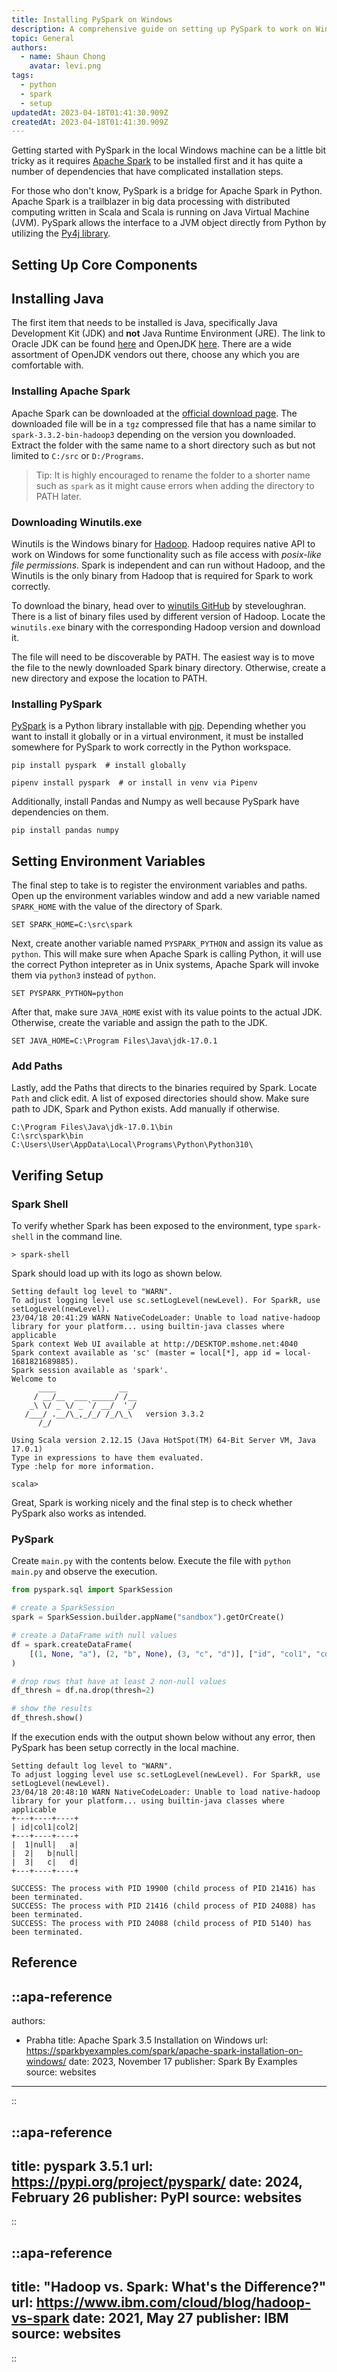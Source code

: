 ```yaml
---
title: Installing PySpark on Windows
description: A comprehensive guide on setting up PySpark to work on Windows machine locally
topic: General
authors:
  - name: Shaun Chong
    avatar: levi.png
tags:
  - python
  - spark
  - setup
updatedAt: 2023-04-18T01:41:30.909Z
createdAt: 2023-04-18T01:41:30.909Z
---
```


Getting started with PySpark in the local Windows machine can be a little bit tricky as it requires [Apache Spark](https://spark.apache.org/) to be installed first and it has quite a number of dependencies that have complicated installation steps.

For those who don't know, PySpark is a bridge for Apache Spark in Python. Apache Spark is a trailblazer in big data processing with distributed computing written in Scala and Scala is running on Java Virtual Machine (JVM). PySpark allows the interface to a JVM object directly from Python by utilizing the [Py4j library](https://www.py4j.org/).

## Setting Up Core Components

## Installing Java

The first item that needs to be installed is Java, specifically Java Development Kit (JDK) and **not** Java Runtime Environment (JRE). The link to Oracle JDK can be found [here](https://www.oracle.com/java/technologies/downloads/#java8-windows) and OpenJDK [here](https://jdk.java.net/20/). There are a wide assortment of OpenJDK vendors out there, choose any which you are comfortable with.

### Installing Apache Spark

Apache Spark can be downloaded at the [official download page](https://spark.apache.org/downloads.html). The downloaded file will be in a `tgz` compressed file that has a name similar to `spark-3.3.2-bin-hadoop3` depending on the version you downloaded. Extract the folder with the same name to a short directory such as but not limited to `C:/src` or `D:/Programs`.

> Tip: It is highly encouraged to rename the folder to a shorter name such as `spark` as it might cause errors when adding the directory to PATH later.

### Downloading Winutils.exe

Winutils is the Windows binary for [Hadoop](https://hadoop.apache.org/). Hadoop requires native API to work on Windows for some functionality such as file access with _posix-like file permissions_. Spark is independent and can run without Hadoop, and the Winutils is the only binary from Hadoop that is required for Spark to work correctly.

To download the binary, head over to [winutils GitHub](https://github.com/steveloughran/winutils) by steveloughran. There is a list of binary files used by different version of Hadoop. Locate the `winutils.exe` binary with the corresponding Hadoop version and download it.

The file will need to be discoverable by PATH. The easiest way is to move the file to the newly downloaded Spark binary directory. Otherwise, create a new directory and expose the location to PATH.

### Installing PySpark

[PySpark](https://pypi.org/project/pyspark/) is a Python library installable with [pip](https://pip.pypa.io/en/stable/). Depending whether you want to install it globally or in a virtual environment, it must be installed somewhere for PySpark to work correctly in the Python workspace.

```
pip install pyspark  # install globally

pipenv install pyspark  # or install in venv via Pipenv
```

Additionally, install Pandas and Numpy as well because PySpark have dependencies on them.

```
pip install pandas numpy
```

## Setting Environment Variables

The final step to take is to register the environment variables and paths. Open up the environment variables window and add a new variable named `SPARK_HOME` with the value of the directory of Spark.

```
SET SPARK_HOME=C:\src\spark
```

Next, create another variable named `PYSPARK_PYTHON` and assign its value as `python`. This will make sure when Apache Spark is calling Python, it will use the correct Python intepreter as in Unix systems, Apache Spark will invoke them via `python3` instead of `python`.

```
SET PYSPARK_PYTHON=python
```

After that, make sure `JAVA_HOME` exist with its value points to the actual JDK. Otherwise, create the variable and assign the path to the JDK.

```
SET JAVA_HOME=C:\Program Files\Java\jdk-17.0.1
```

### Add Paths

Lastly, add the Paths that directs to the binaries required by Spark. Locate `Path` and click edit. A list of exposed directories should show. Make sure path to JDK, Spark and Python exists. Add manually if otherwise.

```
C:\Program Files\Java\jdk-17.0.1\bin
C:\src\spark\bin
C:\Users\User\AppData\Local\Programs\Python\Python310\
```

## Verifing Setup

### Spark Shell

To verify whether Spark has been exposed to the environment, type `spark-shell` in the command line.

```
> spark-shell
```

Spark should load up with its logo as shown below.

```
Setting default log level to "WARN".
To adjust logging level use sc.setLogLevel(newLevel). For SparkR, use setLogLevel(newLevel).
23/04/18 20:41:29 WARN NativeCodeLoader: Unable to load native-hadoop library for your platform... using builtin-java classes where applicable
Spark context Web UI available at http://DESKTOP.mshome.net:4040
Spark context available as 'sc' (master = local[*], app id = local-1681821689885).
Spark session available as 'spark'.
Welcome to
      ____              __
     / __/__  ___ _____/ /__
    _\ \/ _ \/ _ `/ __/  '_/
   /___/ .__/\_,_/_/ /_/\_\   version 3.3.2
      /_/

Using Scala version 2.12.15 (Java HotSpot(TM) 64-Bit Server VM, Java 17.0.1)
Type in expressions to have them evaluated.
Type :help for more information.

scala>
```

Great, Spark is working nicely and the final step is to check whether PySpark also works as intended.

### PySpark

Create `main.py` with the contents below. Execute the file with `python main.py` and observe the execution.

```python [main.py]
from pyspark.sql import SparkSession

# create a SparkSession
spark = SparkSession.builder.appName("sandbox").getOrCreate()

# create a DataFrame with null values
df = spark.createDataFrame(
    [(1, None, "a"), (2, "b", None), (3, "c", "d")], ["id", "col1", "col2"]
)

# drop rows that have at least 2 non-null values
df_thresh = df.na.drop(thresh=2)

# show the results
df_thresh.show()
```

If the execution ends with the output shown below without any error, then PySpark has been setup correctly in the local machine.

```
Setting default log level to "WARN".
To adjust logging level use sc.setLogLevel(newLevel). For SparkR, use setLogLevel(newLevel).
23/04/18 20:48:10 WARN NativeCodeLoader: Unable to load native-hadoop library for your platform... using builtin-java classes where applicable
+---+----+----+
| id|col1|col2|
+---+----+----+
|  1|null|   a|
|  2|   b|null|
|  3|   c|   d|
+---+----+----+

SUCCESS: The process with PID 19900 (child process of PID 21416) has been terminated.
SUCCESS: The process with PID 21416 (child process of PID 24088) has been terminated.
SUCCESS: The process with PID 24088 (child process of PID 5140) has been terminated.
```

## Reference

::apa-reference
---
authors:
 - Prabha
title: Apache Spark 3.5 Installation on Windows 
url: https://sparkbyexamples.com/spark/apache-spark-installation-on-windows/
date: 2023, November 17
publisher: Spark By Examples
source: websites
---
::

::apa-reference
---
title: pyspark 3.5.1
url: https://pypi.org/project/pyspark/ 
date: 2024, February 26
publisher: PyPI
source: websites
---
::

::apa-reference
---
title: "Hadoop vs. Spark: What's the Difference?"
url: https://www.ibm.com/cloud/blog/hadoop-vs-spark
date: 2021, May 27
publisher: IBM
source: websites
---
::
